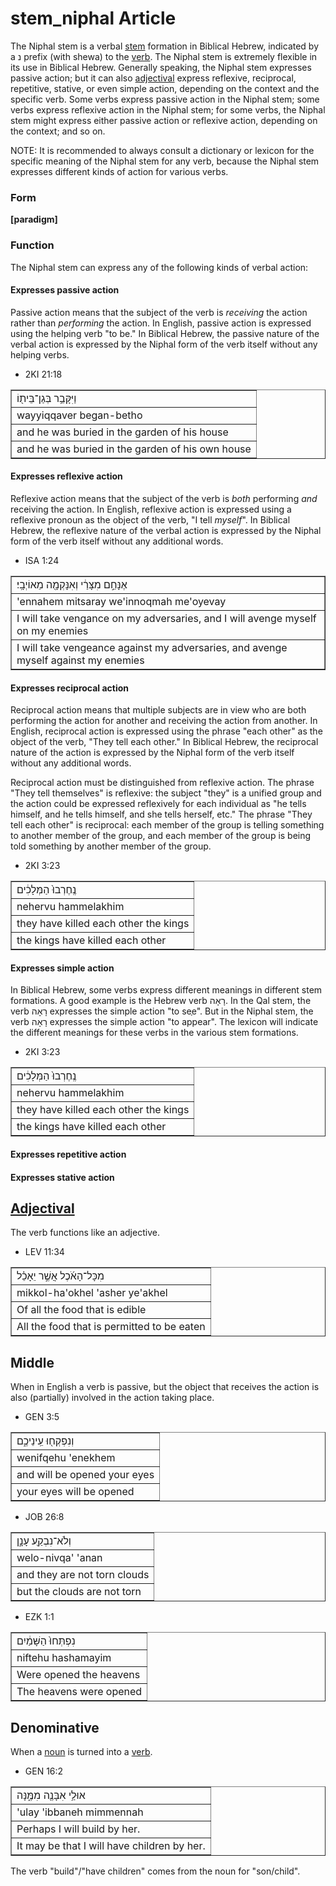 # stem_niphal Article
The Niphal stem is a verbal [stem](https://git.door43.org/Door43/en-uhg/src/master/content/stem/02.md) formation in Biblical Hebrew, indicated by a נ prefix (with shewa) to the [verb](https://git.door43.org/Door43/en-uhg/src/master/content/verb/02.md). The Niphal stem is extremely flexible in its use in Biblical Hebrew.  Generally speaking, the Niphal stem expresses passive action; but it can also [adjectival](https://git.door43.org/Door43/en-uhg/src/master/content/adjective/02.md) express reflexive, reciprocal, repetitive, stative, or even simple action, depending on the context and the specific verb.  Some verbs express passive action in the Niphal stem; some verbs express reflexive action in the Niphal stem; for some verbs, the Niphal stem might express either passive action or reflexive action, depending on the context; and so on.

NOTE: It is recommended to always consult a dictionary or lexicon for the specific meaning of the Niphal stem for any verb, because the Niphal stem expresses different kinds of action for various verbs.

### Form

**[paradigm]**

### Function

The Niphal stem can express any of the following kinds of verbal action:

#### Expresses passive action
Passive action means that the subject of the verb is *receiving* the action rather than *performing* the action. In English, passive action is expressed using the helping verb "to be."  In Biblical Hebrew, the passive nature of the verbal action is expressed by the Niphal form of the verb itself without any helping verbs.

* 2KI 21:18
<table border="1" class="docutils">
<colgroup>
<col width="100%" />
</colgroup>
<tbody valign="top">
<tr class="row-odd"><td>וַיִּקָּבֵ֥ר בְּגַן־בֵּית֖וֹ</td>
</tr>
<tr class="row-even"><td>wayyiqqaver began-betho</td>
</tr>
<tr class="row-odd"><td>and he was buried in the garden of his house</td>
</tr>
<tr class="row-even"><td>and he was buried in the garden of his own house</td>
</tr>
</tbody>
</table>

#### Expresses reflexive action
Reflexive action means that the subject of the verb is *both* performing *and* receiving the action. In English, reflexive action is expressed using a reflexive pronoun as the object of the verb, "I tell *myself*".  In Biblical Hebrew, the reflexive nature of the verbal action is expressed by the Niphal form of the verb itself without any additional words.

* ISA 1:24
<table border="1" class="docutils">
<colgroup>
<col width="100%" />
</colgroup>
<tbody valign="top">
<tr class="row-odd"><td>אֶנָּחֵ֣ם מִצָּרַ֔י וְאִנָּקְמָ֖ה מֵאוֹיְבָֽי׃</td>
</tr>
<tr class="row-even"><td>'ennahem mitsaray we'innoqmah me'oyevay</td>
</tr>
<tr class="row-odd"><td>I will take vengance on my adversaries, and I will avenge myself on my enemies</td>
</tr>
<tr class="row-even"><td>I will take vengeance against my adversaries, and avenge myself against my enemies</td>
</tr>
</tbody>
</table>

#### Expresses reciprocal action
Reciprocal action means that multiple subjects are in view who are both performing the action for another and receiving the action from another.  In English, reciprocal action is expressed using the phrase "each other" as the object of the verb, "They tell each other."  In Biblical Hebrew, the reciprocal nature of the action is expressed by the Niphal form of the verb itself without any additional words.  

Reciprocal action must be distinguished from reflexive action.  The phrase "They tell themselves" is reflexive: the subject "they" is a unified group and the action could be expressed reflexively for each individual as "he tells himself, and he tells himself, and she tells herself, etc."  The phrase "They tell each other" is reciprocal: each member of the group is telling something to another member of the group, and each member of the group is being told something by another member of the group.

* 2KI 3:23
<table border="1" class="docutils">
<colgroup>
<col width="100%" />
</colgroup>
<tbody valign="top">
<tr class="row-odd"><td>נֶֽחֶרְבוּ֙ הַמְּלָכִ֔ים</td>
</tr>
<tr class="row-even"><td>nehervu hammelakhim</td>
</tr>
<tr class="row-odd"><td>they have killed each other the kings</td>
</tr>
<tr class="row-even"><td>the kings have killed each other</td>
</tr>
</tbody>
</table>

#### Expresses simple action
In Biblical Hebrew, some verbs express different meanings in different stem formations.  A good example is the Hebrew verb רָאָה.  In the Qal stem, the verb רָאָה expresses the simple action "to seֶe".  But in the Niphal stem, the verb רָאָה expresses the simple action "to appear".  The lexicon will indicate the different meanings for these verbs in the various stem formations.

* 2KI 3:23
<table border="1" class="docutils">
<colgroup>
<col width="100%" />
</colgroup>
<tbody valign="top">
<tr class="row-odd"><td>נֶֽחֶרְבוּ֙ הַמְּלָכִ֔ים</td>
</tr>
<tr class="row-even"><td>nehervu hammelakhim</td>
</tr>
<tr class="row-odd"><td>they have killed each other the kings</td>
</tr>
<tr class="row-even"><td>the kings have killed each other</td>
</tr>
</tbody>
</table>

#### Expresses repetitive action



#### Expresses stative action





## [Adjectival](https://git.door43.org/Door43/en-uhg/src/master/content/adjective/02.md)
The verb functions like an adjective.

* LEV 11:34
<table border="1" class="docutils">
<colgroup>
<col width="100%" />
</colgroup>
<tbody valign="top">
<tr class="row-odd"><td>מִכָּל־הָאֹ֜כֶל אֲשֶׁ֣ר יֵאָכֵ֗ל</td>
</tr>
<tr class="row-even"><td>mikkol-ha'okhel 'asher ye'akhel</td>
</tr>
<tr class="row-odd"><td>Of all the food that is edible</td>
</tr>
<tr class="row-even"><td>All the food that is permitted to be eaten</td>
</tr>
</tbody>
</table>

## Middle
When in English a verb is passive, but the object that receives the action is also (partially) involved in the action taking place.

* GEN 3:5
<table border="1" class="docutils">
<colgroup>
<col width="100%" />
</colgroup>
<tbody valign="top">
<tr class="row-odd"><td>וְנִפְקְח֖וּ עֵֽינֵיכֶ֑ם</td>
</tr>
<tr class="row-even"><td>wenifqehu 'enekhem</td>
</tr>
<tr class="row-odd"><td>and will be opened your eyes</td>
</tr>
<tr class="row-even"><td>your eyes will be opened</td>
</tr>
</tbody>
</table>
	
* JOB 26:8
<table border="1" class="docutils">
<colgroup>
<col width="100%" />
</colgroup>
<tbody valign="top">
<tr class="row-odd"><td>וְלֹא־נִבְקַ֖ע עָנָ֣ן</td>
</tr>
<tr class="row-even"><td>welo-nivqa' 'anan</td>
</tr>
<tr class="row-odd"><td>and they are not torn clouds</td>
</tr>
<tr class="row-even"><td>but the clouds are not torn</td>
</tr>
</tbody>
</table>
	
* EZK 1:1
<table border="1" class="docutils">
<colgroup>
<col width="100%" />
</colgroup>
<tbody valign="top">
<tr class="row-odd"><td>נִפְתְּחוּ֙ הַשָּׁמַ֔יִם</td>
</tr>
<tr class="row-even"><td>niftehu hashamayim</td>
</tr>
<tr class="row-odd"><td>Were opened the heavens</td>
</tr>
<tr class="row-even"><td>The heavens were opened</td>
</tr>
</tbody>
</table>

## Denominative
When a [noun](https://git.door43.org/Door43/en-uhg/src/master/content/noun/02.md) is turned into a [verb](https://git.door43.org/Door43/en-uhg/src/master/content/verb/02.md).

* GEN 16:2
<table border="1" class="docutils">
<colgroup>
<col width="100%" />
</colgroup>
<tbody valign="top">
<tr class="row-odd"><td>אוּלַ֥י אִבָּנֶ֖ה מִמֶּ֑נָּה</td>
</tr>
<tr class="row-even"><td>'ulay 'ibbaneh mimmennah</td>
</tr>
<tr class="row-odd"><td>Perhaps I will build by her.</td>
</tr>
<tr class="row-even"><td>It may be that I will have children by her.</td>
</tr>
</tbody>
</table>

The verb "build"/"have children" comes from the noun for "son/child".